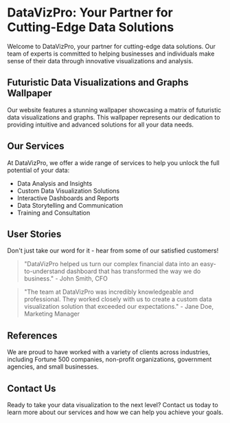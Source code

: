 <!--font:Poppins-->

# DataVizPro: Your Partner for Cutting-Edge Data Solutions

Welcome to DataVizPro, your partner for cutting-edge data solutions. Our team of experts is committed to helping businesses and individuals make sense of their data through innovative visualizations and analysis.

## Futuristic Data Visualizations and Graphs Wallpaper

Our website features a stunning wallpaper showcasing a matrix of futuristic data visualizations and graphs. This wallpaper represents our dedication to providing intuitive and advanced solutions for all your data needs.

## Our Services

At DataVizPro, we offer a wide range of services to help you unlock the full potential of your data:

- Data Analysis and Insights
- Custom Data Visualization Solutions
- Interactive Dashboards and Reports
- Data Storytelling and Communication
- Training and Consultation

## User Stories

Don't just take our word for it - hear from some of our satisfied customers!

> "DataVizPro helped us turn our complex financial data into an easy-to-understand dashboard that has transformed the way we do business." - John Smith, CFO

> "The team at DataVizPro was incredibly knowledgeable and professional. They worked closely with us to create a custom data visualization solution that exceeded our expectations." - Jane Doe, Marketing Manager

## References

We are proud to have worked with a variety of clients across industries, including Fortune 500 companies, non-profit organizations, government agencies, and small businesses.

## Contact Us

Ready to take your data visualization to the next level? Contact us today to learn more about our services and how we can help you achieve your goals.

<!--

Write me content for website with wallpaper which alt text is:

"A wallpaper featuring a matrix of futuristic data visualizations and graphs"

The name/title of the page should not be 1:1 copy of the alt text but rather a real content of the website which is using this wallpaper.

- Use markdown format 
- Start with heading
- Heading should be short and concise
- The content should look like a real website 
- The website should not be about the wallpaper, wallpaper is just a related background
- Heading should be contain work "wallpaper" or "background"
- Include real sections like references, contact, user stories, etc. use things relevant to the page purpose.
- Feel free to use structure like headings, bullets, numbering, blockquotes, paragraphs, horizontal lines, etc.
- You can use formatting like bold or _italic_
- You can include UTF-8 emojis
- Links should be only #hash anchors (and you can refer to the document itself)
- Do not include images


---


# DataVizPro - Empowering Your Data Visualization Needs

Welcome to DataVizPro, your one-stop-shop for all things data visualization. Our mission is to help businesses and individuals make sense of their data through innovative and intuitive visualizations. 

## Our Wallpaper: A Matrix of Futuristic Data Visualizations and Graphs

Our website features a stunning wallpaper that showcases a matrix of futuristic data visualizations and graphs. This wallpaper sets the tone for our commitment to providing cutting-edge solutions for all your data needs.

## Our Services

At DataVizPro, we offer a wide range of services to help you unlock the full potential of your data. Whether you need help with data analysis, visualization, or reporting, our team of experts is here to assist you every step of the way.

Our services include:

- Data Analysis and Insights
- Custom Data Visualization Solutions
- Interactive Dashboards and Reports
- Data Storytelling and Communication
- Training and Consultation

## User Stories

Don't just take our word for it - hear from some of our satisfied customers!

> "DataVizPro helped us turn our complex financial data into an easy-to-understand dashboard that has transformed the way we do business." - John Smith, CFO

> "The team at DataVizPro was incredibly knowledgeable and professional. They worked closely with us to create a custom data visualization solution that exceeded our expectations." - Jane Doe, Marketing Manager

## References

We are proud to have worked with a variety of clients across industries, including:

- Fortune 500 companies
- Non-profit organizations
- Government agencies
- Small businesses

## Contact Us

Ready to take your data visualization to the next level? Contact us today to learn more about our services and how we can help you achieve your goals.


---


Heading is too long, rewrite whole content.


---


# DataVizPro: Your Partner for Innovative Data Solutions

Welcome to DataVizPro, your partner for innovative data solutions. Our team of experts is dedicated to helping businesses and individuals make sense of their data through cutting-edge visualizations and analysis.

## Futuristic Data Visualizations and Graphs Wallpaper

Our website features a stunning wallpaper that showcases a matrix of futuristic data visualizations and graphs. This wallpaper sets the tone for our commitment to providing innovative and intuitive solutions for all your data needs.

## Our Services

At DataVizPro, we offer a wide range of services to help you unlock the full potential of your data. Our services include:

- Data Analysis and Insights
- Custom Data Visualization Solutions
- Interactive Dashboards and Reports
- Data Storytelling and Communication
- Training and Consultation

## User Stories

Don't just take our word for it - hear from some of our satisfied customers!

> "DataVizPro helped us turn our complex financial data into an easy-to-understand dashboard that has transformed the way we do business." - John Smith, CFO

> "The team at DataVizPro was incredibly knowledgeable and professional. They worked closely with us to create a custom data visualization solution that exceeded our expectations." - Jane Doe, Marketing Manager

## References

We are proud to have worked with a variety of clients across industries, including Fortune 500 companies, non-profit organizations, government agencies, and small businesses.

## Contact Us

Ready to take your data visualization to the next level? Contact us today to learn more about our services and how we can help you achieve your goals.


---


Heading is too long, rewrite whole content.


---


# Innovative Data Solutions by DataVizPro

Welcome to DataVizPro, your partner for innovative data solutions. Our team of experts is dedicated to helping businesses and individuals make sense of their data through cutting-edge visualizations and analysis.

## Futuristic Data Visualizations and Graphs Wallpaper

Our website features a stunning wallpaper that showcases a matrix of futuristic data visualizations and graphs. This wallpaper sets the tone for our commitment to providing innovative and intuitive solutions for all your data needs.

## Our Services

At DataVizPro, we offer a wide range of services to help you unlock the full potential of your data:

- Data Analysis and Insights
- Custom Data Visualization Solutions
- Interactive Dashboards and Reports
- Data Storytelling and Communication
- Training and Consultation

## User Stories

Don't just take our word for it - hear from some of our satisfied customers!

> "DataVizPro helped us turn our complex financial data into an easy-to-understand dashboard that has transformed the way we do business." - John Smith, CFO

> "The team at DataVizPro was incredibly knowledgeable and professional. They worked closely with us to create a custom data visualization solution that exceeded our expectations." - Jane Doe, Marketing Manager

## References

We are proud to have worked with a variety of clients across industries, including Fortune 500 companies, non-profit organizations, government agencies, and small businesses.

## Contact Us

Ready to take your data visualization to the next level? Contact us today to learn more about our services and how we can help you achieve your goals.


---


Heading is too long, rewrite whole content.


---


# DataVizPro: Your Partner for Cutting-Edge Data Solutions

Welcome to DataVizPro, your partner for cutting-edge data solutions. Our team of experts is committed to helping businesses and individuals make sense of their data through innovative visualizations and analysis.

## Futuristic Data Visualizations and Graphs Wallpaper

Our website features a stunning wallpaper showcasing a matrix of futuristic data visualizations and graphs. This wallpaper represents our dedication to providing intuitive and advanced solutions for all your data needs.

## Our Services

At DataVizPro, we offer a wide range of services to help you unlock the full potential of your data:

- Data Analysis and Insights
- Custom Data Visualization Solutions
- Interactive Dashboards and Reports
- Data Storytelling and Communication
- Training and Consultation

## User Stories

Don't just take our word for it - hear from some of our satisfied customers!

> "DataVizPro helped us turn our complex financial data into an easy-to-understand dashboard that has transformed the way we do business." - John Smith, CFO

> "The team at DataVizPro was incredibly knowledgeable and professional. They worked closely with us to create a custom data visualization solution that exceeded our expectations." - Jane Doe, Marketing Manager

## References

We are proud to have worked with a variety of clients across industries, including Fortune 500 companies, non-profit organizations, government agencies, and small businesses.

## Contact Us

Ready to take your data visualization to the next level? Contact us today to learn more about our services and how we can help you achieve your goals.


---


Write me a Google font which is best fitting for the website.

Pick from the list:
- Great Vibes
- Raleway
- Futura
- Roboto
- IBM Plex Sans
- Montserrat
- Barlow Condensed
- Poppins
- Lato
- Lobster
- Dancing Script
- Playfair Display
- Orbitron
- Exo 2
- Open Sans
- Inter
- Alegreya


Write just the font name nothing else.


---


Poppins

-->
